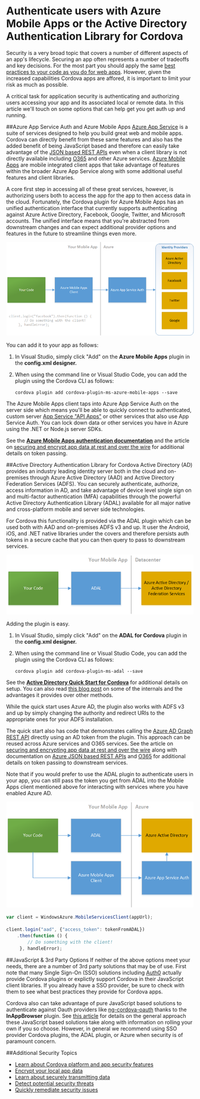<properties pageTitle="Authenticating users with Azure Mobile Apps or ADAL"
  description="Authenticating users with Azure Mobile Apps or the Active Directory Authentication Library for Cordova."
  services=""
  documentationCenter=""
  authors="clantz" />

# Authenticate users with Azure Mobile Apps or the Active Directory Authentication Library for Cordova
Security is a very broad topic that covers a number of different aspects of an app's lifecycle. Securing an app often represents a number of tradeoffs and key decisions. For the most part you should apply the same [best practices to your code as you do for web apps](https://code.google.com/archive/p/browsersec/wikis/Main.wiki). However, given the increased capabilities Cordova apps are affored, it is important to limit your risk as much as possible. 

A critical task for application security is authenticating and authorizing users accessing your app and its associated local or remote data. In this article we'll touch on some options that can help get you get auth up and running.

##Azure App Service Auth and Azure Mobile Apps
[Azure App Service](https://azure.microsoft.com/en-us/services/app-service/) is a suite of services designed to help you build great web and mobile apps. Cordova can directly benefit from these same features and also has the added benefit of being JavaScript based and therefore can easily take advantage of the [JSON based REST APIs](https://msdn.microsoft.com/en-us/library/azure/hh974476.aspx) even when a client library is not directly available including [O365](http://dev.office.com/getting-started/office365apis) and other Azure services. [Azure Mobile Apps](https://azure.microsoft.com/en-us/services/app-service/mobile/) are mobile integrated client apps that take advantage of features within the broader Azure App Service along with some additional useful features and client libraries.

A core first step in accessing all of these great services, however, is authorizing users both to access the app for the app to then access data in the cloud. Fortunately, the Cordova plugin for Azure Mobile Apps has an unified authentication interface that currently supports authenticating against Azure Active Directory, Facebook, Google, Twitter, and Microsoft accounts. The unified interface means that you're abstracted from downstream changes and can expect additional provider options and features in the future to streamline things even more. 

![Azure Mobile App Auth](media/cordova-security-auth/azure-mobile-apps.png)

You can add it to your app as follows:

1. In Visual Studio, simply click "Add" on the **Azure Mobile Apps** plugin in the **config.xml designer.**
2. When using the command line or Visual Studio Code, you can add the plugin using the Cordova CLI as follows:

    ```
    cordova plugin add cordova-plugin-ms-azure-mobile-apps --save
    ```

The Azure Mobile Apps client taps into Azure App Service Auth on the server side which means you'll be able to quickly connect to authenticated, custom server [App Service "API Apps"](https://azure.microsoft.com/en-us/documentation/articles/app-service-api-authentication/) or other services that also use App Service Auth. You can lock down data or other services you have in Azure using the .NET or Node.js server SDKs.

See the **[Azure Mobile Apps authentication documentation](https://azure.microsoft.com/en-us/documentation/articles/app-service-mobile-cordova-get-started-users/)** and the article on [securing and encrypt app data at rest and over the wire](./cordova-security-data.md) for additional details on token passing.

##Active Directory Authentication Library for Cordova
Active Directory (AD) provides an industry leading identity server both in the cloud and on-premises through Azure Active Directory (AAD) and Active Directory Federation Services (ADFS). You can securely authenticate, authorize, access information in AD, and take advantage of device level single sign on and multi-factor authentication (MFA) capabilities through the powerful Active Directory Authentication Library (ADAL) available for all major native and cross-platform mobile and server side technologies. 

For Cordova this functionality is provided via the ADAL plugin which can be used both with AAD and on-premises ADFS v3 and up. It user the Android, iOS, and .NET native libraries under the covers and therefore persists auth tokens in a secure cache that you can then query to pass to downstream services.

![ADAL](media/cordova-security-auth/adal.png)

Adding the plugin is easy.

1. In Visual Studio, simply click "Add" on the **ADAL for Cordova** plugin in the **config.xml designer.**
2. When using the command line or Visual Studio Code, you can add the plugin using the Cordova CLI as follows:

    ```
    cordova plugin add cordova-plugin-ms-adal --save
    ```
   
See the **[Active Directory Quick Start for Cordova](https://azure.microsoft.com/en-us/documentation/articles/active-directory-devquickstarts-cordova/)** for additional details on setup. You can also read [this blog post](http://www.cloudidentity.com/blog/2015/04/06/adal-plugin-for-apache-cordova-deep-dive/) on some of the internals and the advantages it provides over other methods. 

While the quick start uses Azure AD, the plugin also works with ADFS v3 and up by simply changing the authority and redirect URIs to the appropriate ones for your ADFS installation.

The quick start also has code that demonstrates calling the [Azure AD Graph REST API](https://msdn.microsoft.com/en-us/library/azure/hh974476.aspx) directly using an AD token from the plugin. This approach can be reused across Azure services and O365 services. See the article on [securing and encrypting app data at rest and over the wire](./cordova-security-data.md) along with documentation on [Azure JSON based REST APIs](https://msdn.microsoft.com/en-us/library/azure/hh974476.aspx) and [O365](http://dev.office.com/getting-started/office365apis) for additional details on token passing to downstream services.

Note that if you would prefer to use the ADAL plugin to authenticate users in your app, you can still pass the token you get from ADAL into the Mobile Apps client mentioned above for interacting with services where you have enabled Azure AD.

![Azure Mobile App Auth](media/cordova-security-auth/adal-and-mobile-apps.png)

```javascript
var client = WindowsAzure.MobileServicesClient(appUrl);

client.login("aad", {"access_token": tokenFromADAL})
    .then(function () {
        // Do something with the client!
     }, handleError);
```

##JavaScript & 3rd Party Options
If neither of the above options meet your needs, there are a number of 3rd party solutions that may be of use. First note that many Single Sign-On (SSO) solutions including [Auth0](https://auth0.com/) actually provide Cordova plugins or explictly support Cordova in their JavaScript client libraries. If you already have a SSO provider, be sure to check with them to see what best practices they provide for Cordova apps.

Cordova also can take advantage of pure JavaScript based solutions to authenticate against Oauth providers like [ng-cordova-oauth](https://github.com/nraboy/ng-cordova-oauth) thanks to the **InAppBrowser** plugin. See [this article](http://phonegap-tips.com/articles/google-api-oauth-with-phonegaps-inappbrowser.html) for details on the general approach these JavaScript based solutions take along with information on rolling your own if you so choose. However, in general we recommend using SSO provider Cordova plugins, the ADAL plugin, or Azure when security is of paramount concern.

##Additional Security Topics
- [Learn about Cordova platform and app security features](./cordova-security-platform.md)
- [Encrypt your local app data](./cordova-security-data.md)
- [Learn about securely transmitting data](./cordova-security-xmit.md)
- [Detect potential security threats](./cordova-security-detect.md)
- [Quickly remediate security issues](./cordova-security-fix.md)